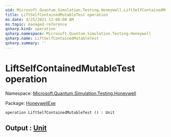 ```yaml
---
uid: Microsoft.Quantum.Simulation.Testing.Honeywell.LiftSelfContainedMutableTest
title: LiftSelfContainedMutableTest operation
ms.date: 4/25/2021 12:00:00 AM
ms.topic: managed-reference
qsharp.kind: operation
qsharp.namespace: Microsoft.Quantum.Simulation.Testing.Honeywell
qsharp.name: LiftSelfContainedMutableTest
qsharp.summary: ''
---
```


# LiftSelfContainedMutableTest operation

Namespace: [Microsoft.Quantum.Simulation.Testing.Honeywell](xref:Microsoft.Quantum.Simulation.Testing.Honeywell)

Package: [HoneywellExe](https://nuget.org/packages/HoneywellExe)




```qsharp
operation LiftSelfContainedMutableTest () : Unit
```


## Output : [Unit](xref:microsoft.quantum.qsharp.valueliterals#unit-literal)

